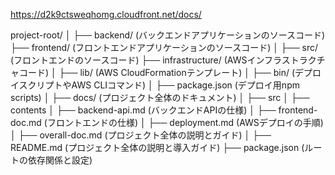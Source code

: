 

https://d2k9ctsweqhomg.cloudfront.net/docs/

project-root/
│
├── backend/              (バックエンドアプリケーションのソースコード)
├── frontend/             (フロントエンドアプリケーションのソースコード)
│   ├── src/              (フロントエンドのソースコード)
├── infrastructure/       (AWSインフラストラクチャコード)
│   ├── lib/    (AWS CloudFormationテンプレート)
│   ├── bin/           (デプロイスクリプトやAWS CLIコマンド)
│   ├── package.json   (デプロイ用npm scripts)
│
├── docs/                  (プロジェクト全体のドキュメント)
│   ├── src
│     ├── contents 
│       ├── backend-api.md    (バックエンドAPIの仕様)
│       ├── frontend-doc.md   (フロントエンドの仕様)
│       ├── deployment.md     (AWSデプロイの手順)
│       ├── overall-doc.md    (プロジェクト全体の説明とガイド)
│
├── README.md             (プロジェクト全体の説明と導入ガイド)
├── package.json          (ルートの依存関係と設定)
